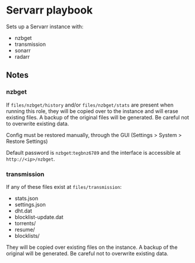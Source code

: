 # Servarr playbook

Sets up a Servarr instance with:

- nzbget
- transmission
- sonarr
- radarr

## Notes

### nzbget

If `files/nzbget/history` and/or `files/nzbget/stats` are present when running
this role, they will be copied over to the instance and will erase existing
files. A backup of the original files will be generated. Be careful not to
overwrite existing data.

Config must be restored manually, through the GUI (Settings > System > Restore
Settings)

Default password is `nzbget`:`tegbnz6789` and the interface is accessible at
`http://<ip>/nzbget`.

### transmission

If any of these files exist at `files/transmission`:

- stats.json
- settings.json
- dht.dat
- blocklist-update.dat
- torrents/
- resume/
- blocklists/

They will be copied over existing files on the instance. A backup of the
original will be generated. Be careful not to overwrite existing data.
